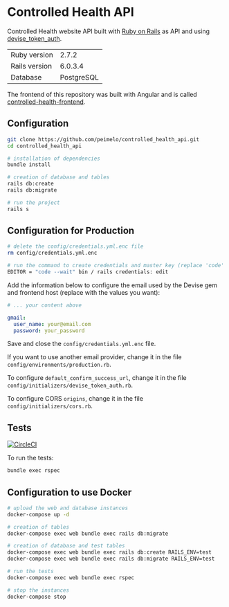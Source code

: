 # Controlled Health API

Controlled Health website API built with [Ruby on Rails](https://rubyonrails.org/) as API and using [devise_token_auth](https://github.com/lynndylanhurley/devise_token_auth).

<table>
  <tr>
    <td>Ruby version</td>
    <td>
      2.7.2
    </td>
  </tr>
  <tr>
    <td>Rails version</td>
    <td>
      6.0.3.4
    </td>
  </tr>
  <tr>
    <td>Database</td>
    <td>
      PostgreSQL
    </td>
  </tr>
</table>

The frontend of this repository was built with Angular and is called [controlled-health-frontend](https://github.com/peimelo/controlled-health-frontend).

## Configuration

```bash
git clone https://github.com/peimelo/controlled_health_api.git
cd controlled_health_api

# installation of dependencies
bundle install

# creation of database and tables
rails db:create
rails db:migrate

# run the project
rails s
```

## Configuration for Production

```bash
# delete the config/credentials.yml.enc file
rm config/credentials.yml.enc

# run the command to create credentials and master key (replace 'code' if you don't use VS Code)
EDITOR = "code --wait" bin / rails credentials: edit
```

Add the information below to configure the email used by the Devise
gem and frontend host (replace with the values ​​you want):

```yml
# ... your content above

gmail:
  user_name: your@email.com
  password: your_password
```

Save and close the `config/credentials.yml.enc` file.

If you want to use another email provider, change it in the file
`config/environments/production.rb`.

To configure `default_confirm_success_url`, change it in the file
`config/initializers/devise_token_auth.rb`.

To configure CORS `origins`, change it in the file
`config/initializers/cors.rb`.

## Tests

[![CircleCI](https://circleci.com/gh/peimelo/controlled_health_api.svg?style=svg)](https://circleci.com/gh/peimelo/controlled_health_api)

To run the tests:

```bash
bundle exec rspec
```

## Configuration to use Docker

```bash
# upload the web and database instances
docker-compose up -d

# creation of tables
docker-compose exec web bundle exec rails db:migrate

# creation of database and test tables
docker-compose exec web bundle exec rails db:create RAILS_ENV=test
docker-compose exec web bundle exec rails db:migrate RAILS_ENV=test

# run the tests
docker-compose exec web bundle exec rspec

# stop the instances
docker-compose stop
```
